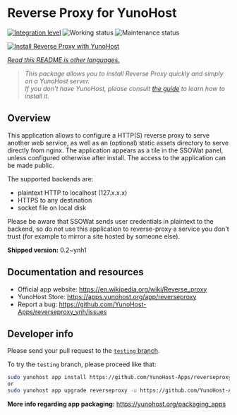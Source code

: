 <!--
N.B.: This README was automatically generated by <https://github.com/YunoHost/apps/tree/master/tools/readme_generator>
It shall NOT be edited by hand.
-->

# Reverse Proxy for YunoHost

[![Integration level](https://dash.yunohost.org/integration/reverseproxy.svg)](https://dash.yunohost.org/appci/app/reverseproxy) ![Working status](https://ci-apps.yunohost.org/ci/badges/reverseproxy.status.svg) ![Maintenance status](https://ci-apps.yunohost.org/ci/badges/reverseproxy.maintain.svg)

[![Install Reverse Proxy with YunoHost](https://install-app.yunohost.org/install-with-yunohost.svg)](https://install-app.yunohost.org/?app=reverseproxy)

*[Read this README is other languages.](./ALL_README.md)*

> *This package allows you to install Reverse Proxy quickly and simply on a YunoHost server.*  
> *If you don't have YunoHost, please consult [the guide](https://yunohost.org/install) to learn how to install it.*

## Overview

This application allows to configure a HTTP(S) reverse proxy to serve another web service, as well as an (optional) static assets directory to serve directly from nginx. The application appears as a tile in the SSOWat panel, unless configured otherwise after install. The access to the application can be made public.

The supported backends are:

- plaintext HTTP to localhost (127.x.x.x)
- HTTPS to any destination
- socket file on local disk

Please be aware that SSOWat sends user credentials in plaintext to the backend, so do not use this application to reverse-proxy a service you don't trust (for example to mirror a site hosted by someone else).


**Shipped version:** 0.2~ynh1
## Documentation and resources

- Official app website: <https://en.wikipedia.org/wiki/Reverse_proxy>
- YunoHost Store: <https://apps.yunohost.org/app/reverseproxy>
- Report a bug: <https://github.com/YunoHost-Apps/reverseproxy_ynh/issues>

## Developer info

Please send your pull request to the [`testing` branch](https://github.com/YunoHost-Apps/reverseproxy_ynh/tree/testing).

To try the `testing` branch, please proceed like that:

```bash
sudo yunohost app install https://github.com/YunoHost-Apps/reverseproxy_ynh/tree/testing --debug
or
sudo yunohost app upgrade reverseproxy -u https://github.com/YunoHost-Apps/reverseproxy_ynh/tree/testing --debug
```

**More info regarding app packaging:** <https://yunohost.org/packaging_apps>
